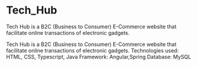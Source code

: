 # Tech_Hub
Tech Hub is a B2C (Business to Consumer) E-Commerce website that facilitate online transactions of electronic gadgets. 

Tech Hub is a B2C (Business to Consumer) E-Commerce website that facilitate online transactions of electronic gadgets. 
Technologies used:  HTML, CSS, Typescript, Java
Framework: Angular,Spring
Database:  MySQL

